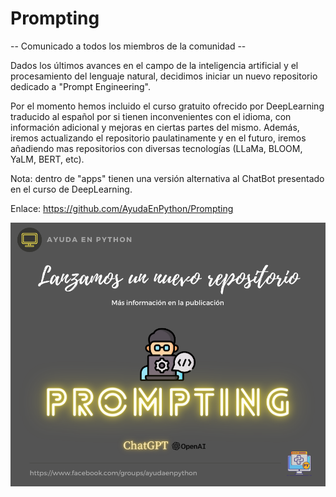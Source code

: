 # Prompting

-- Comunicado a todos los miembros de la comunidad --

Dados los últimos avances en el campo de la inteligencia artificial y el procesamiento del lenguaje natural, decidimos iniciar un nuevo repositorio dedicado a "Prompt Engineering".

Por el momento hemos incluido el curso gratuito ofrecido por DeepLearning traducido al español por si tienen inconvenientes con el idioma, con información adicional y mejoras en ciertas partes del mismo. Además, iremos actualizando el repositorio paulatinamente y en el futuro, iremos añadiendo mas repositorios con diversas tecnologías (LLaMa, BLOOM, YaLM, BERT, etc).

Nota: dentro de "apps" tienen una versión alternativa al ChatBot presentado en el curso de DeepLearning.

Enlace: https://github.com/AyudaEnPython/Prompting

![prompting](./assets/2023-05-13-prompting-chatgpt.png)
